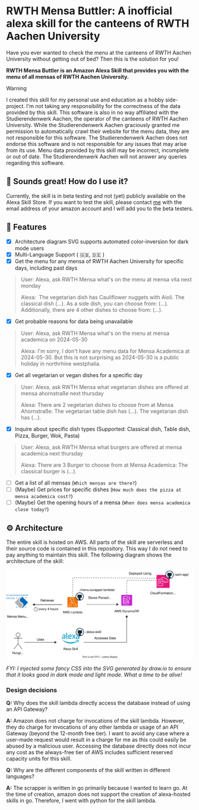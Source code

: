 # RWTH Mensa Buttler: A inofficial alexa skill for the canteens of RWTH Aachen University
Have you ever wanted to check the menu at the canteens of RWTH Aachen University without getting out of bed? 
Then this is the solution for you!

**RWTH Mensa Buttler is an Amazon Alexa Skill that provides you with the menu of all mensas of RWTH Aachen University.**
> [!WARNING]
> I created this skill for my personal use and education as a hobby side-project. I'm not taking any responsibility for the correctness of the data provided by this skill.
> This software is also in no way affiliated with the Studierendenwerk Aachen, the operator of the canteens of RWTH Aachen University.
> While the Studierendenwerk Aachen graciously granted me permission to automatically crawl their website for the menu data,
> they are not responsible for this software.
> The Studierendenwerk Aachen does not endorse this software and is not responsible for any issues that may arise from its use.
> Menu data provided by this skill may be incorrect, incomplete or out of date.
> The Studierendenwerk Aachen will not answer any queries regarding this software.

## :rocket: Sounds great! How do I use it?
Currently, the skill is in beta testing and not (yet) publicly available on the Alexa Skill Store.
If you want to test the skill, please contact [me](mailto:marc@MarcTM01.dev) with the email address of your amazon account and I will add you to the beta testers.

## :dart: Features
- [X] Architecture diagram SVG supports automated color-inversion for dark mode users
- [X] Multi-Language Support ( :uk:, :de: )
- [X] Get the menu for any mensa of RWTH Aachen University for specific days, including past days

> User:&nbsp;Alexa, ask RWTH Mensa what's on the menu at mensa vita next monday
>
> Alexa:&nbsp; The vegetarian dish has Cauliflower nuggets with Aioli. The classical dish (...). As a side dish, you can choose from: (...). Additionally, there are 4 other dishes to choose from: (...).

- [X] Get probable reasons for data being unavailable
> User:&nbsp;Alexa, ask RWTH Mensa what's on the menu at mensa academica on 2024-05-30
>
> Alexa:&nbsp;I'm sorry, I don't have any menu data for Mensa Academica at 2024-05-30. But this is not surprising as 2024-05-30 is a public holiday in northrhine westphalia.

- [X] Get all vegetarian or vegan dishes for a specific day
> User:&nbsp;Alexa, ask RWTH Mensa what vegetarian dishes are offered at mensa ahornstraße next thursday
>
> Alexa:&nbsp;There are 2 vegetarian dishes to choose from at Mensa Ahornstraße: The vegetarian table dish has (...). The vegetarian dish has (...).

- [X] Inquire about specific dish types (Supported: Classical dish, Table dish, Pizza, Burger, Wok, Pasta)
> User:&nbsp;Alexa, ask RWTH Mensa what burgers are offered at mensa academica next thursday
>
> Alexa:&nbsp;There are 3 Burger to choose from at Mensa Academica: The classical burger is (...).

- [ ] Get a list of all mensas (`Which mensas are there?`)
- [ ] (Maybe) Get prices for specific dishes (`How much does the pizza at mensa academica cost?`)
- [ ] (Maybe) Get the opening hours of a mensa (`When does mensa academica close today?`)

## :gear: Architecture
The entire skill is hosted on AWS. All parts of the skill are serverless and their source code is contained in this repository. This way I do not need to pay anything to maintain this skill.
The following diagram shows the architecture of the skill:

![Architecture diagram](docs/architecture/architecture.svg)

*FYI: I injected some fancy CSS into the SVG generated by draw.io to ensure that it looks good in dark mode and light mode. What a time to be alive!*

### Design decisions
**Q:** Why does the skill lambda directly access the database instead of using an API Gateway?

**A:** Amazon does not charge for invocations of the skill lambda. 
However, they do charge for invocations of any other lambda or usage of an API Gateway (beyond the 12-month free tier).
I want to avoid any case where a user-made request would result in a charge for me as this could easily be abused by a malicious user.
Accessing the database directly does not incur any cost as the always-free tier of AWS includes sufficient reserved capacity units for this skill.


**Q:** Why are the different components of the skill written in different languages?

**A:** The scrapper is written in go primarily because I wanted to learn go.
At the time of creation, amazon does not support the creation of alexa-hosted skills in go. Therefore, I went with python for the skill lambda.